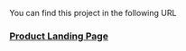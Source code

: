 You can find this project in the following URL

### [Product Landing Page](https://marmar1995.github.io/product_landing_page/)
